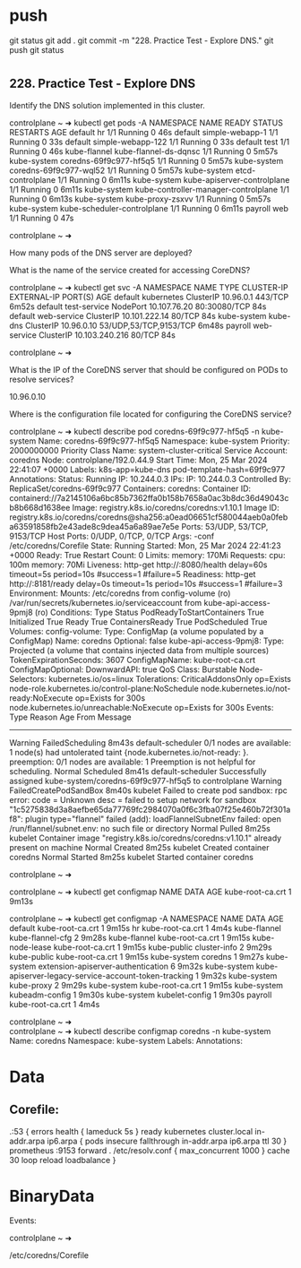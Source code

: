 
# ###################################################################################################################### 
# ###################################################################################################################### 
#  push

git status
git add .
git commit -m "228. Practice Test - Explore DNS."
git push
git status



# ###################################################################################################################### 
# ###################################################################################################################### 
##   228. Practice Test - Explore DNS


Identify the DNS solution implemented in this cluster.


controlplane ~ ➜  kubectl get pods -A
NAMESPACE      NAME                                   READY   STATUS    RESTARTS   AGE
default        hr                                     1/1     Running   0          46s
default        simple-webapp-1                        1/1     Running   0          33s
default        simple-webapp-122                      1/1     Running   0          33s
default        test                                   1/1     Running   0          46s
kube-flannel   kube-flannel-ds-dqnsc                  1/1     Running   0          5m57s
kube-system    coredns-69f9c977-hf5q5                 1/1     Running   0          5m57s
kube-system    coredns-69f9c977-wql52                 1/1     Running   0          5m57s
kube-system    etcd-controlplane                      1/1     Running   0          6m11s
kube-system    kube-apiserver-controlplane            1/1     Running   0          6m11s
kube-system    kube-controller-manager-controlplane   1/1     Running   0          6m13s
kube-system    kube-proxy-zsxvv                       1/1     Running   0          5m57s
kube-system    kube-scheduler-controlplane            1/1     Running   0          6m11s
payroll        web                                    1/1     Running   0          47s

controlplane ~ ➜  






How many pods of the DNS server are deployed?









What is the name of the service created for accessing CoreDNS?


controlplane ~ ➜  kubectl get svc -A
NAMESPACE     NAME           TYPE        CLUSTER-IP       EXTERNAL-IP   PORT(S)                  AGE
default       kubernetes     ClusterIP   10.96.0.1        <none>        443/TCP                  6m52s
default       test-service   NodePort    10.107.76.20     <none>        80:30080/TCP             84s
default       web-service    ClusterIP   10.101.222.14    <none>        80/TCP                   84s
kube-system   kube-dns       ClusterIP   10.96.0.10       <none>        53/UDP,53/TCP,9153/TCP   6m48s
payroll       web-service    ClusterIP   10.103.240.216   <none>        80/TCP                   84s

controlplane ~ ➜  





What is the IP of the CoreDNS server that should be configured on PODs to resolve services?

10.96.0.10









Where is the configuration file located for configuring the CoreDNS service?


controlplane ~ ➜  kubectl describe pod coredns-69f9c977-hf5q5 -n kube-system
Name:                 coredns-69f9c977-hf5q5
Namespace:            kube-system
Priority:             2000000000
Priority Class Name:  system-cluster-critical
Service Account:      coredns
Node:                 controlplane/192.0.44.9
Start Time:           Mon, 25 Mar 2024 22:41:07 +0000
Labels:               k8s-app=kube-dns
                      pod-template-hash=69f9c977
Annotations:          <none>
Status:               Running
IP:                   10.244.0.3
IPs:
  IP:           10.244.0.3
Controlled By:  ReplicaSet/coredns-69f9c977
Containers:
  coredns:
    Container ID:  containerd://7a2145106a6bc85b7362ffa0b158b7658a0ac3b8dc36d49043cb8b668d1638ee
    Image:         registry.k8s.io/coredns/coredns:v1.10.1
    Image ID:      registry.k8s.io/coredns/coredns@sha256:a0ead06651cf580044aeb0a0feba63591858fb2e43ade8c9dea45a6a89ae7e5e
    Ports:         53/UDP, 53/TCP, 9153/TCP
    Host Ports:    0/UDP, 0/TCP, 0/TCP
    Args:
      -conf
      /etc/coredns/Corefile
    State:          Running
      Started:      Mon, 25 Mar 2024 22:41:23 +0000
    Ready:          True
    Restart Count:  0
    Limits:
      memory:  170Mi
    Requests:
      cpu:        100m
      memory:     70Mi
    Liveness:     http-get http://:8080/health delay=60s timeout=5s period=10s #success=1 #failure=5
    Readiness:    http-get http://:8181/ready delay=0s timeout=1s period=10s #success=1 #failure=3
    Environment:  <none>
    Mounts:
      /etc/coredns from config-volume (ro)
      /var/run/secrets/kubernetes.io/serviceaccount from kube-api-access-9pmj8 (ro)
Conditions:
  Type                        Status
  PodReadyToStartContainers   True 
  Initialized                 True 
  Ready                       True 
  ContainersReady             True 
  PodScheduled                True 
Volumes:
  config-volume:
    Type:      ConfigMap (a volume populated by a ConfigMap)
    Name:      coredns
    Optional:  false
  kube-api-access-9pmj8:
    Type:                    Projected (a volume that contains injected data from multiple sources)
    TokenExpirationSeconds:  3607
    ConfigMapName:           kube-root-ca.crt
    ConfigMapOptional:       <nil>
    DownwardAPI:             true
QoS Class:                   Burstable
Node-Selectors:              kubernetes.io/os=linux
Tolerations:                 CriticalAddonsOnly op=Exists
                             node-role.kubernetes.io/control-plane:NoSchedule
                             node.kubernetes.io/not-ready:NoExecute op=Exists for 300s
                             node.kubernetes.io/unreachable:NoExecute op=Exists for 300s
Events:
  Type     Reason                  Age    From               Message
  ----     ------                  ----   ----               -------
  Warning  FailedScheduling        8m43s  default-scheduler  0/1 nodes are available: 1 node(s) had untolerated taint {node.kubernetes.io/not-ready: }. preemption: 0/1 nodes are available: 1 Preemption is not helpful for scheduling.
  Normal   Scheduled               8m41s  default-scheduler  Successfully assigned kube-system/coredns-69f9c977-hf5q5 to controlplane
  Warning  FailedCreatePodSandBox  8m40s  kubelet            Failed to create pod sandbox: rpc error: code = Unknown desc = failed to setup network for sandbox "1c5275838d3a8aefbe65da77769fc2984070a0f6c3fba07f25e460b72f301af8": plugin type="flannel" failed (add): loadFlannelSubnetEnv failed: open /run/flannel/subnet.env: no such file or directory
  Normal   Pulled                  8m25s  kubelet            Container image "registry.k8s.io/coredns/coredns:v1.10.1" already present on machine
  Normal   Created                 8m25s  kubelet            Created container coredns
  Normal   Started                 8m25s  kubelet            Started container coredns

controlplane ~ ➜  


controlplane ~ ➜  kubectl get configmap
NAME               DATA   AGE
kube-root-ca.crt   1      9m13s

controlplane ~ ➜  kubectl get configmap -A
NAMESPACE         NAME                                                   DATA   AGE
default           kube-root-ca.crt                                       1      9m15s
hr                kube-root-ca.crt                                       1      4m4s
kube-flannel      kube-flannel-cfg                                       2      9m28s
kube-flannel      kube-root-ca.crt                                       1      9m15s
kube-node-lease   kube-root-ca.crt                                       1      9m15s
kube-public       cluster-info                                           2      9m29s
kube-public       kube-root-ca.crt                                       1      9m15s
kube-system       coredns                                                1      9m27s
kube-system       extension-apiserver-authentication                     6      9m32s
kube-system       kube-apiserver-legacy-service-account-token-tracking   1      9m32s
kube-system       kube-proxy                                             2      9m29s
kube-system       kube-root-ca.crt                                       1      9m15s
kube-system       kubeadm-config                                         1      9m30s
kube-system       kubelet-config                                         1      9m30s
payroll           kube-root-ca.crt                                       1      4m4s

controlplane ~ ➜  
controlplane ~ ➜  kubectl describe configmap coredns -n kube-system
Name:         coredns
Namespace:    kube-system
Labels:       <none>
Annotations:  <none>

Data
====
Corefile:
----
.:53 {
    errors
    health {
       lameduck 5s
    }
    ready
    kubernetes cluster.local in-addr.arpa ip6.arpa {
       pods insecure
       fallthrough in-addr.arpa ip6.arpa
       ttl 30
    }
    prometheus :9153
    forward . /etc/resolv.conf {
       max_concurrent 1000
    }
    cache 30
    loop
    reload
    loadbalance
}


BinaryData
====

Events:  <none>

controlplane ~ ➜  


/etc/coredns/Corefile



